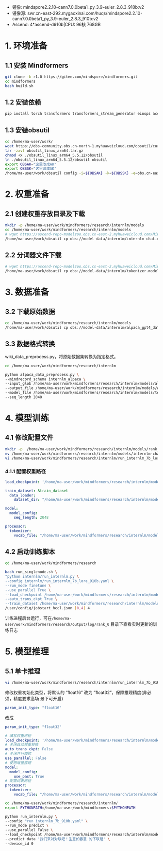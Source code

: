 - 镜像: mindspore2.2.10-cann7.0.0beta1_py_3.9-euler_2.8.3_910b:v2
- 镜像源: swr.cn-east-292.mygaoxinai.com/huqs/mindspore2.2.10-cann7.0.0beta1_py_3.9-euler_2.8.3_910b:v2
- Ascend: 4*ascend-d910b|CPU: 96核 768GB


# 1. 环境准备

## 1.1 安装 Mindformers

```bash
git clone -b r1.0 https://gitee.com/mindspore/mindformers.git
cd mindformers
bash build.sh

```

## 1.2 安装依赖

```bash
pip install torch transformers transformers_stream_generator einops accelerate tiktoken

```

## 1.3 安装obsutil

```bash
cd /home/ma-user/work/
wget https://obs-community.obs.cn-north-1.myhuaweicloud.com/obsutil/current/obsutil_linux_arm64.tar.gz
tar -zxvf obsutil_linux_arm64.tar.gz
chmod +x ./obsutil_linux_arm64_5.5.12/obsutil
ln ./obsutil_linux_arm64_5.5.12/obsutil obsutil
export OBSAK="这里改成AK"
export OBSSK="这里改成SK"
/home/ma-user/work/obsutil config -i=${OBSAK} -k=${OBSSK} -e=obs.cn-east-292.mygaoxinai.com

```


# 2. 权重准备

## 2.1 创建权重存放目录及下载
```bash
mkdir -p /home/ma-user/work/mindformers/research/internlm/models
cd /home/ma-user/work/mindformers/research/internlm/models
# wget https://ascend-repo-modelzoo.obs.cn-east-2.myhuaweicloud.com/MindFormers/internlm/internlm-chat.ckpt
/home/ma-user/work/obsutil cp obs://model-data/internlm/internlm-chat.ckpt ./

```
 
## 2.2 分词器文件下载
```bash
# wget https://ascend-repo-modelzoo.obs.cn-east-2.myhuaweicloud.com/MindFormers/internlm/tokenizer.model
/home/ma-user/work/obsutil cp obs://model-data/internlm/tokenizer.model ./
```

# 3. 数据准备

## 3.2 下载原始数据

```bash
cd /home/ma-user/work/mindformers/research/internlm/models
/home/ma-user/work/obsutil cp obs://model-data/internlm/alpaca_gpt4_data_zh.json ./
```

## 3.3 数据格式转换

wiki_data_preprocess.py，将原始数据集转换为指定格式。

```bash
cd /home/ma-user/work/mindformers/research/internlm

python alpaca_data_preprocess.py \
--mindrecord_schema internlm_alpaca \
--input_glob /home/ma-user/work/mindformers/research/internlm/models/alpaca_gpt4_data_zh.json \
--output_file /home/ma-user/work/mindformers/research/internlm/models/alpaca.mindrecord \
--model_file /home/ma-user/work/mindformers/research/internlm/models/tokenizer.model \
--seq_length 2048
```

# 4. 模型训练

## 4.1 修改配置文件

```bash
mkdir -p  /home/ma-user/work/mindformers/research/internlm/models/rank_0
mv /home/ma-user/work/mindformers/research/internlm/models/internlm-chat.ckpt /home/ma-user/work/mindformers/research/internlm/models/rank_0/internlm-chat.ckpt
vi /home/ma-user/work/mindformers/research/internlm/run_internlm_7b_lora_910b.yaml
```

### 4.1.1 配置权重路径

```yaml
load_checkpoint: '/home/ma-user/work/mindformers/research/internlm/models/'

train_dataset: &train_dataset
  data_loader:
    dataset_dir: "/home/ma-user/work/mindformers/research/internlm/models/alpaca.mindrecord"

model:
  model_config:
    seq_length: 2048

processor:
  tokenizer:
    vocab_file: "/home/ma-user/work/mindformers/research/internlm/models/tokenizer.model"
```

## 4.2 启动训练脚本

```bash
cd /home/ma-user/work/mindformers/research

bash run_singlenode.sh \
"python internlm/run_internlm.py \
--config internlm/run_internlm_7b_lora_910b.yaml \
--run_mode finetune \
--use_parallel True \
--load_checkpoint /home/ma-user/work/mindformers/research/internlm/models/ \
--auto_trans_ckpt True \
--train_dataset /home/ma-user/work/mindformers/research/internlm/models/alpaca.mindrecord" \
/user/config/jobstart_hccl.json [0,4] 4
```

训练进程后台运行，可在`/home/ma-user/work/mindformers/research/output/log/rank_0` 目录下查看实时更新的训练日志

# 5. 模型推理

## 5.1 单卡推理

```bash
vi /home/ma-user/work/mindformers/research/internlm/run_internlm_7b_910b.yaml
```

修改权重初始化类型，将默认的 ”float16” 改为 ”float32”，保障推理精度(非必须，精度要求高场 景下可开启)

```yaml
param_init_type: "float16"
```
改成
```yaml
param_init_type: "float32"
```

```yaml
# 填写权重路径
load_checkpoint: '/home/ma-user/work/mindformers/research/internlm/models/rank_0/internlm-chat.ckpt'
# 关闭自动权重转换
auto_trans_ckpt: False
# 关闭并行模式
use_parallel: False
# 使用增量推理
model:
  model_config:
    use_past: True
# 配置词表路径
processor:
  tokenizer:
    vocab_file: "/home/ma-user/work/mindformers/research/internlm/models/tokenizer.model"

```

```bash
cd /home/ma-user/work/mindformers/research/internlm/
export PYTHONPATH=/home/ma-user/work/mindformers:$PYTHONPATH

python run_internlm.py \
--config "run_internlm_7b_910b.yaml" \
--run_mode predict \
--use_parallel False \
--load_checkpoint /home/ma-user/work/mindformers/research/internlm/models/rank_0/internlm-chat.ckpt \
--predict_data '我们来对对联吧！生意如春意 的下联是' \
--device_id 0

```
